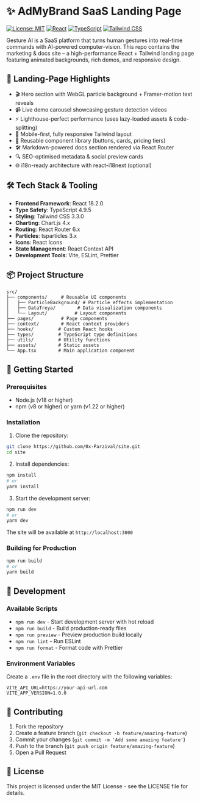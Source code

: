 # ✨ AdMyBrand SaaS Landing Page

[![License: MIT](https://img.shields.io/badge/License-MIT-yellow.svg)](https://opensource.org/licenses/MIT)
[![React](https://img.shields.io/badge/React-v18.2.0-blue.svg)](https://reactjs.org/)
[![TypeScript](https://img.shields.io/badge/TypeScript-v4.9.5-blue.svg)](https://www.typescriptlang.org/)
[![Tailwind CSS](https://img.shields.io/badge/Tailwind_CSS-v3.3.0-blue.svg)](https://tailwindcss.com/)

Gesture AI is a SaaS platform that turns human gestures into real-time commands with AI-powered computer-vision. This repo contains the marketing & docs site – a high-performance React + Tailwind landing page featuring animated backgrounds, rich demos, and responsive design.

## 🚀 Landing-Page Highlights

- 🎬 Hero section with WebGL particle background + Framer-motion text reveals
- 📹 Live demo carousel showcasing gesture detection videos
- ⚡️ Lighthouse-perfect performance (uses lazy-loaded assets & code-splitting)
- 📱 Mobile-first, fully responsive Tailwind layout
- 🧩 Reusable component library (buttons, cards, pricing tiers)
- 🛠 Markdown-powered docs section rendered via React Router
- 🔍 SEO-optimised metadata & social preview cards
- 🌐 i18n-ready architecture with react-i18next (optional)

## 🛠️ Tech Stack & Tooling

- **Frontend Framework**: React 18.2.0
- **Type Safety**: TypeScript 4.9.5
- **Styling**: Tailwind CSS 3.3.0
- **Charting**: Chart.js 4.x
- **Routing**: React Router 6.x
- **Particles**: tsparticles 3.x
- **Icons**: React Icons
- **State Management**: React Context API
- **Development Tools**: Vite, ESLint, Prettier

## 📦 Project Structure

```
src/
├── components/     # Reusable UI components
│   ├── ParticleBackground/ # Particle effects implementation
│   ├── DataTreya/        # Data visualization components
│   └── Layout/          # Layout components
├── pages/          # Page components
├── context/        # React context providers
├── hooks/         # Custom React hooks
├── types/         # TypeScript type definitions
├── utils/         # Utility functions
├── assets/        # Static assets
└── App.tsx        # Main application component
```

## 🚀 Getting Started

### Prerequisites

- Node.js (v18 or higher)
- npm (v8 or higher) or yarn (v1.22 or higher)

### Installation

1. Clone the repository:
```bash
git clone https://github.com/0x-Parzival/site.git
cd site
```

2. Install dependencies:
```bash
npm install
# or
yarn install
```

3. Start the development server:
```bash
npm run dev
# or
yarn dev
```

The site will be available at `http://localhost:3000`

### Building for Production

```bash
npm run build
# or
yarn build
```

## 🎯 Development

### Available Scripts

- `npm run dev` - Start development server with hot reload
- `npm run build` - Build production-ready files
- `npm run preview` - Preview production build locally
- `npm run lint` - Run ESLint
- `npm run format` - Format code with Prettier

### Environment Variables

Create a `.env` file in the root directory with the following variables:

```env
VITE_API_URL=https://your-api-url.com
VITE_APP_VERSION=1.0.0
```

## 🤝 Contributing

1. Fork the repository
2. Create a feature branch (`git checkout -b feature/amazing-feature`)
3. Commit your changes (`git commit -m 'Add some amazing feature'`)
4. Push to the branch (`git push origin feature/amazing-feature`)
5. Open a Pull Request

## 📝 License

This project is licensed under the MIT License - see the LICENSE file for details.
